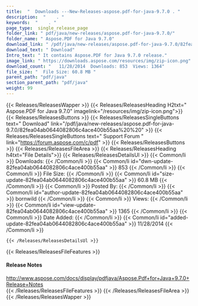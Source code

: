```yaml
---
title:  "  Downloads ---New-Releases-aspose.pdf-for-java-9.7.0 . " 
description:  "    . " 
keywords:  "    . " 
page_type:  single_release_page
folder_link: " pdf/java/new-releases/aspose.pdf-for-java-9.7.0/"
folder_name: " Aspose.PDF for Java 9.7.0"
download_link: " /pdf/java/new-releases/aspose.pdf-for-java-9.7.0/82fea04ab0644082806c4ace400b55aa"
download_text: " Download"
Intro_text: " It contains Aspose.PDF for Java 9.7.0 release."
image_link: " https://downloads.aspose.com/resources/img/zip-icon.png"
download_count: "   11/28/2014  Downloads: 853  Views: 1364"
file_size: "  File Size: 60.8 MB "
parent_path: "pdf/java"
section_parent_path: "pdf/java"
weight: 99 
---
```


{{< Releases/ReleasesWapper >}}
  {{< Releases/ReleasesHeading H2txt=" Aspose.PDF for Java 9.7.0" imagelink="/resources/img/zip-icon.png">}}
  {{< Releases/ReleasesButtons >}}
    {{< Releases/ReleasesSingleButtons text=" Download" link="/pdf/java/new-releases/aspose.pdf-for-java-9.7.0/82fea04ab0644082806c4ace400b55aa%20%20" >}}
    {{< Releases/ReleasesSingleButtons text=" Support Forum " link="https://forum.aspose.com/c/pdf" >}}
  {{< Releases/ReleasesButtons >}}
  {{< Releases/ReleasesFileArea >}}
    {{< Releases/ReleasesHeading h4txt="File Details">}}
    {{< Releases/ReleasesDetailsUl >}}
            {{< Common/li  >}} Downloads: {{< /Common/li >}} 
      {{< Common/li id="dwn-update-82fea04ab0644082806c4ace400b55aa" >}} 853 {{< /Common/li >}} 
      {{< Common/li  >}} File Size: {{< /Common/li >}} 
      {{< Common/li id="size-update-82fea04ab0644082806c4ace400b55aa" >}} 60.8 MB {{< /Common/li >}} 
      {{< Common/li  >}} Posted By: {{< /Common/li >}} 
      {{< Common/li id="author-update-82fea04ab0644082806c4ace400b55aa" >}} bornwild {{< /Common/li >}} 
      {{< Common/li  >}} Views: {{< /Common/li >}} 
      {{< Common/li id="view-update-82fea04ab0644082806c4ace400b55aa" >}} 1365 {{< /Common/li >}} 
      {{< Common/li  >}} Date Added: {{< /Common/li >}} 
      {{< Common/li id="added-update-82fea04ab0644082806c4ace400b55aa" >}} 11/28/2014 {{< /Common/li >}} 

    {{< /Releases/ReleasesDetailsUl >}}

  {{< Releases/ReleasesFileFeatures >}}
      <h4>Release Notes</h4><div><a href="http://www.aspose.com/docs/display/pdfjava/Aspose.Pdf+for+Java+9.7.0+Release+Notes">http://www.aspose.com/docs/display/pdfjava/Aspose.Pdf+for+Java+9.7.0+Release+Notes</a></div>
  {{< /Releases/ReleasesFileFeatures >}}
 {{< /Releases/ReleasesFileArea >}}
{{< /Releases/ReleasesWapper >}}


